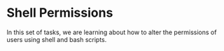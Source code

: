 # Shell Permissions
In this set of tasks, we are learning about how to alter the permissions of users using shell and bash scripts.
